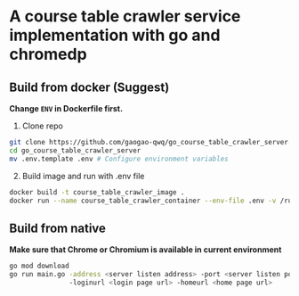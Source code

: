 # A course table crawler service implementation with go and chromedp

## Build from docker (Suggest)

**Change `ENV` in Dockerfile first.**

1. Clone repo
```bash
git clone https://github.com/gaogao-qwq/go_course_table_crawler_server.git
cd go_course_table_crawler_server
mv .env.template .env # Configure environment variables
```

2. Build image and run with .env file
```bash
docker build -t course_table_crawler_image .
docker run --name course_table_crawler_container --env-file .env -v /run/dbus:/run/dbus -p <host port>:56789 course_table_crawler_image
```

## Build from native

**Make sure that Chrome or Chromium is available in current environment**

```bash
go mod download
go run main.go -address <server listen address> -port <server listen port>
               -loginurl <login page url> -homeurl <home page url>
```
